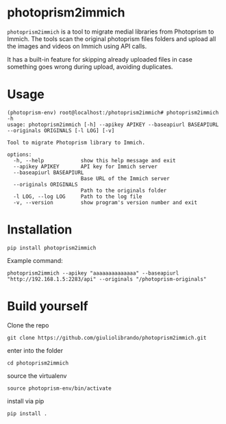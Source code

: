 # photoprism2immich
`photoprism2immich` is a tool to migrate medial libraries from Photoprism to Immich.
The tools scan the original photoprism files folders and upload all the images and videos on Immich using API calls.

It has a built-in feature for skipping already uploaded files in case something goes wrong during upload, avoiding duplicates.  



# Usage
```
(photoprism-env) root@localhost:/photoprism2immich# photoprism2immich -h
usage: photoprism2immich [-h] --apikey APIKEY --baseapiurl BASEAPIURL --originals ORIGINALS [-l LOG] [-v]

Tool to migrate Photoprism library to Immich.

options:
  -h, --help            show this help message and exit
  --apikey APIKEY       API key for Immich server
  --baseapiurl BASEAPIURL
                        Base URL of the Immich server
  --originals ORIGINALS
                        Path to the originals folder
  -l LOG, --log LOG     Path to the log file
  -v, --version         show program's version number and exit
```


# Installation
```
pip install photoprism2immich
```
Example command:
```
photoprism2immich --apikey "aaaaaaaaaaaaaa" --baseapiurl "http://192.168.1.5:2283/api" --originals "/photoprism-originals"
```

# Build yourself

Clone the repo
```
git clone https://github.com/giuliolibrando/photoprism2immich.git
```
enter into the folder
```
cd photoprism2immich
```
source the virtualenv
```
source photoprism-env/bin/activate
```
install via pip
```
pip install .
